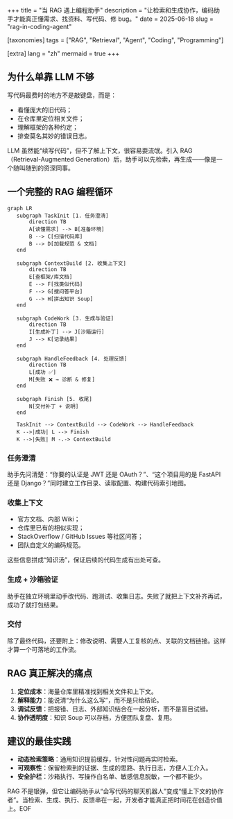 +++
title = "当 RAG 遇上编程助手"
description = "让检索和生成协作，编码助手才能真正懂需求、找资料、写代码、修 bug。"
date = 2025-06-18
slug = "rag-in-coding-agent"

[taxonomies]
tags = ["RAG", "Retrieval", "Agent", "Coding", "Programming"]

[extra]
lang = "zh"
mermaid = true
+++

## 为什么单靠 LLM 不够

写代码最费时的地方不是敲键盘，而是：

- 看懂庞大的旧代码；
- 在仓库里定位相关文件；
- 理解框架的各种约定；
- 排查莫名其妙的错误日志。

LLM 虽然能“续写代码”，但不了解上下文，很容易耍流氓。引入 RAG（Retrieval-Augmented Generation）后，助手可以先检索，再生成——像是一个随叫随到的资深同事。

## 一个完整的 RAG 编程循环

```mermaid
graph LR
   subgraph TaskInit [1. 任务澄清]
       direction TB
       A[读懂需求] --> B[准备环境]
       B --> C[扫描代码库]
       B --> D[加载规范 & 文档]
   end

   subgraph ContextBuild [2. 收集上下文]
       direction TB
       E[查框架/库文档]
       E --> F[找类似代码]
       F --> G[搜问答平台]
       G --> H[拼出知识 Soup]
   end

   subgraph CodeWork [3. 生成与验证]
       direction TB
       I[生成补丁] --> J[沙箱运行]
       J --> K[记录结果]
   end

   subgraph HandleFeedback [4. 处理反馈]
       direction TB
       L[成功 ✅]
       M[失败 ❌ → 诊断 & 修复]
   end

   subgraph Finish [5. 收尾]
       N[交付补丁 + 说明]
   end

   TaskInit --> ContextBuild --> CodeWork --> HandleFeedback
   K -->|成功| L --> Finish
   K -->|失败| M -.-> ContextBuild
```

### 任务澄清

助手先问清楚：“你要的认证是 JWT 还是 OAuth？”、“这个项目用的是 FastAPI 还是 Django？”同时建立工作目录、读取配置、构建代码索引地图。

### 收集上下文

- 官方文档、内部 Wiki；
- 仓库里已有的相似实现；
- StackOverflow / GitHub Issues 等社区问答；
- 团队自定义的编码规范。

这些信息拼成“知识汤”，保证后续的代码生成有出处可查。

### 生成 + 沙箱验证

助手在独立环境里动手改代码、跑测试、收集日志。失败了就把上下文补齐再试，成功了就打包结果。

### 交付

除了最终代码，还要附上：修改说明、需要人工复核的点、关联的文档链接。这样才算一个可落地的工作流。

## RAG 真正解决的痛点

1. **定位成本**：海量仓库里精准找到相关文件和上下文。
2. **解释能力**：能说清“为什么这么写”，而不是只给结论。
3. **调试反馈**：把报错、日志、外部知识结合在一起分析，而不是盲目试错。
4. **协作透明度**：知识 Soup 可以存档，方便团队复盘、复用。

## 建议的最佳实践

- **动态检索策略**：通用知识提前缓存，针对性问题再实时检索。
- **可观察性**：保留检索到的证据、生成的思路、执行日志，方便人工介入。
- **安全护栏**：沙箱执行、写操作白名单、敏感信息脱敏，一个都不能少。

RAG 不是银弹，但它让编码助手从“会写代码的聊天机器人”变成“懂上下文的协作者”。当检索、生成、执行、反馈串在一起，开发者才能真正把时间花在创造价值上。EOF
